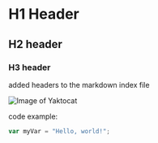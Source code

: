 # H1 Header

## H2 header 

### H3 header

added headers to the markdown index file

![Image of Yaktocat](https://octodex.github.com/images/yaktocat.png)

code example: 
``` javascript
var myVar = "Hello, world!";
```
